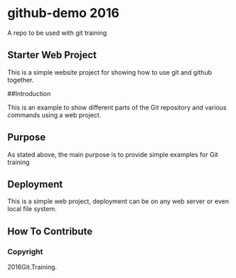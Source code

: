 # github-demo 2016
A repo to be used with git training

## Starter Web Project

This is a simple website project for showing how to use git and github together.

##Introduction

This is an example to show different parts
of the Git repository and various commands
using a web project.

## Purpose

As stated above, the main purpose is to
provide simple examples for Git training

## Deployment

This is a simple web project, deployment
can be on any web server or even local
file system.

## How To Contribute

### Copyright


2016Git.Training.

